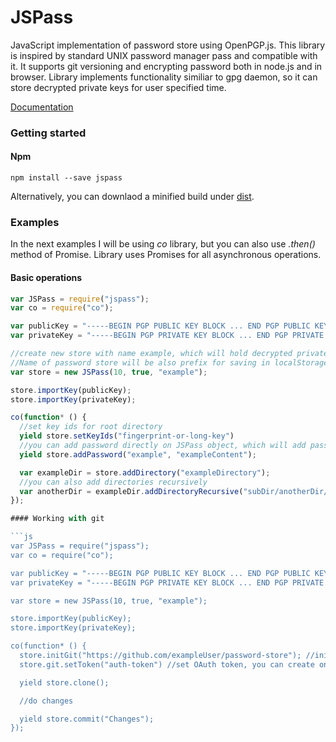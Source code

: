 JSPass
==========

JavaScript implementation of password store using OpenPGP.js.
This library is inspired by standard UNIX password manager pass and compatible with it. It supports git versioning and encrypting password both in node.js and in browser. Library implements functionality similiar to gpg daemon, so it can store decrypted private keys for user specified time.

[Documentation](https://doclets.io/pr0digi/jspass/master)

### Getting started

#### Npm
    npm install --save jspass


Alternatively, you can downlaod a minified build under [dist](https://github.com/pr0digi/jspass/tree/master/dist).


### Examples

In the next examples I will be using *co* library, but you can also use *.then()* method of Promise. Library uses Promises for all asynchronous operations.

#### Basic operations

```js
var JSPass = require("jspass");
var co = require("co");

var publicKey = "-----BEGIN PGP PUBLIC KEY BLOCK ... END PGP PUBLIC KEY BLOCK-----";
var privateKey = "-----BEGIN PGP PRIVATE KEY BLOCK ... END PGP PRIVATE KEY BLOCK-----";

//create new store with name example, which will hold decrypted private keys for 10 seconds and store keys in LocalStorage
//Name of password store will be also prefix for saving in localStorage
var store = new JSPass(10, true, "example");

store.importKey(publicKey);
store.importKey(privateKey);

co(function* () {
  //set key ids for root directory
  yield store.setKeyIds("fingerprint-or-long-key")
  //you can add password directly on JSPass object, which will add password to the root directory
  yield store.addPassword("example", "exampleContent");

  var exampleDir = store.addDirectory("exampleDirectory");
  //you can also add directories recursively
  var anotherDir = exampleDir.addDirectoryRecursive("subDir/anotherDir/");
});

#### Working with git

```js
var JSPass = require("jspass");
var co = require("co");

var publicKey = "-----BEGIN PGP PUBLIC KEY BLOCK ... END PGP PUBLIC KEY BLOCK-----";
var privateKey = "-----BEGIN PGP PRIVATE KEY BLOCK ... END PGP PRIVATE KEY BLOCK-----";

var store = new JSPass(10, true, "example");

store.importKey(publicKey);
store.importKey(privateKey);

co(function* () {
  store.initGit("https://github.com/exampleUser/password-store"); //initialize git, password store currently supports GitHub
  store.git.setToken("auth-token") //set OAuth token, you can create one using JSPass with method JSPass.git.createAuthToken, see documentation

  yield store.clone();

  //do changes

  yield store.commit("Changes");
});